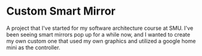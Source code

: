 # Custom Smart Mirror
A project that I've started for my software architecture course at SMU. I've been seeing smart mirrors pop up for a while now, and I wanted to create my own custom one that used my own graphics and utilized a google home mini as the controller.
